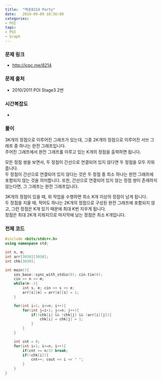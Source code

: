 ```yaml
---
title:  "백준8214 Party"
date:   2019-09-09 18:56:00
categories:
- POI
tags:
- POI
- Graph
---
```


### 문제 링크
* http://icpc.me/8214

### 문제 출처
* 2010/2011 POI Stage3 2번

### 시간복잡도
*

### 풀이
3K개의 정점으로 이루어진 그래프가 있는데, 그중 2K개의 정점으로 이루어진 서브 그래프 중 하나는 완전 그래프입니다.<br>
주어진 그래프에서 완전 그래프를 이루고 있는 K개의 정점을 출력하면 됩니다.

모든 정점 쌍을 보면서, 두 정점이 간선으로 연결되어 있지 않다면 두 정점을 모두 지워줍니다.<br>
두 정점이 간선으로 연결되어 있지 않다는 것은 두 정점 중 최소 하나는 완전 그래프에 포함되지 않는 것을 의미합니다. 또한, 간선으로 연결되어 있지 않는 정점 쌍이 존재하지 않는다면, 그 그래프는 완전 그래프입니다.

3K개의 정점이 있을 때, 위 작업을 수행하면 최소 K개 이상의 정점이 남게 됩니다.<br>
두 정점을 지울 때, 적어도 하나는 2K개의 정점으로 구성된 완전 그래프에 포함되지 않고, 그런 정점은 K개 있기 때문에 최대 K번 지우게 됩니다.<br>
정점은 최대 2K개 지워지므로 마지막에 남는 정점은 최소 K개입니다.

### 전체 코드
```cpp
#include <bits/stdc++.h>
using namespace std;

int n, m;
int arr[3030][3030];
int chk[3030];

int main(){
	ios_base::sync_with_stdio(0); cin.tie(0);
	cin >> n >> m;
	while(m--){
		int s, e; cin >> s >> e;
		arr[s][e] = arr[e][s] = 1;
	}

	for(int i=1; i<=n; i++){
		for(int j=i+1; j<=n; j++){
			if(!chk[i] && !chk[j] && !arr[i][j]){
				chk[i] = chk[j] = 1;
			}
		}
	}

	int cnt = 0;
	for(int i=1; i<=n; i++){
		if(cnt >= n/3) break;
		if(!chk[i]){
			cnt++; cout << i << " ";
		}
	}
}
```
